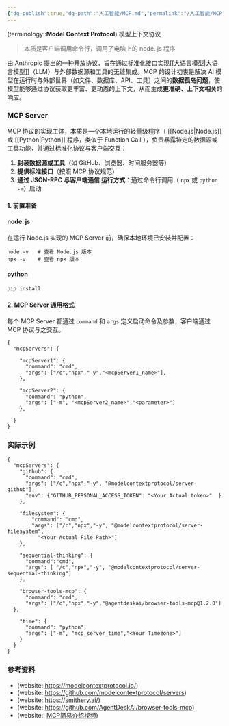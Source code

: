 ```yaml
---
{"dg-publish":true,"dg-path":"人工智能/MCP.md","permalink":"/人工智能/MCP/","dgPassFrontmatter":true,"noteIcon":"","created":"2025-03-15T22:48:10.220+08:00","updated":"2025-05-03T15:50:25.728+08:00"}
---
```


(terminology::**Model Context Protocol**)  模型上下文协议  
> 本质是客户端调用命令行，调用了电脑上的 node. js 程序

由 Anthropic 提出的一种开放协议，旨在通过标准化接口实现[[大语言模型\|大语言模型]]（LLM）与外部数据源和工具的无缝集成。MCP 的设计初衷是解决 AI 模型在运行时与外部世界（如文件、数据库、API、工具）之间的**数据孤岛问题**，使模型能够通过协议获取更丰富、更动态的上下文，从而生成**更准确、上下文相关**的响应。
### MCP Server 
MCP 协议的实现主体，本质是一个本地运行的轻量级程序（ [[Node.js\|Node.js]] 或 [[Python\|Python]] 程序，类似于 Function Call ），负责暴露特定的数据源或工具功能，并通过标准化协议与客户端交互：
1. **封装数据源或工具**（如 GitHub、浏览器、时间服务器等）
2. **提供标准接口**（按照 MCP 协议规范）
3. **通过 JSON-RPC 与客户端通信**
**运行方式**：通过命令行调用（ `npx` 或 `python -m`）启动
#### 1. 前置准备
#### node. js
在运行 Node.js 实现的 MCP Server 前，确保本地环境已安装并配置：
```
node -v   # 查看 Node.js 版本
npx -v    # 查看 npx 版本
```
#### python 
```
pip install 
```

#### 2. MCP Server 通用格式
每个 MCP Server 都通过 `command` 和 `args` 定义启动命令及参数，客户端通过 MCP 协议与之交互。
```
{
  "mcpServers": {
  
    "mcpServer1": {
      "command": "cmd",
      "args": ["/c","npx","-y","<mcpServer1_name>"],
    }, 
    
    "mcpServer2": {
      "command": "python",
      "args": ["-m", "<mcpServer2_name>","<parameter>"]
    },
    
  }
}
```

### 实际示例
```
{
  "mcpServers": {
    "github": {
      "command": "cmd",
      "args": ["/c","npx","-y", "@modelcontextprotocol/server-github"],
      "env": {"GITHUB_PERSONAL_ACCESS_TOKEN": "<Your Actual token>"  }
    },
    
    "filesystem": {
        "command": "cmd",
        "args": ["/c","npx","-y", "@modelcontextprotocol/server-filesystem",
          "<Your Actual File Path>"]
    },

    "sequential-thinking": {
      "command":"cmd",
      "args": [ "/c","npx","-y", "@modelcontextprotocol/server-sequential-thinking"]
    },

    "browser-tools-mcp": {
      "command": "cmd",
      "args": ["/c","npx","-y","@agentdeskai/browser-tools-mcp@1.2.0"]
  },

    "time": {
      "command": "python",
      "args": ["-m", "mcp_server_time","<Your Timezone>"]
    }
  }
}
```
### 参考资料
- (website::https://modelcontextprotocol.io/) 
- (website::https://github.com/modelcontextprotocol/servers)
- (website::https://smithery.ai/)
- (website::https://github.com/AgentDeskAI/browser-tools-mcp)
- (website:: [MCP简易介绍视频](https://www.bilibili.com/video/BV1AnQNYxEsy/?spm_id_from=333.1391.0.0&vd_source=dba046a94f2c543cbb2a7f7c4747fe67))

